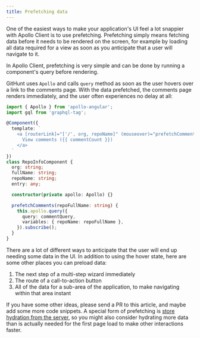 ```yaml
---
title: Prefetching data
---
```


One of the easiest ways to make your application's UI feel a lot snappier with Apollo Client is to use prefetching. Prefetching simply means fetching data before it needs to be rendered on the screen, for example by loading all data required for a view as soon as you anticipate that a user will navigate to it.

In Apollo Client, prefetching is very simple and can be done by running a component's query before rendering.

GitHunt uses `Apollo` and calls `query` method as soon as the user hovers over a link to the comments  page.
With the data prefetched, the comments page renders immediately, and the user often experiences no delay at all:

```ts
import { Apollo } from 'apollo-angular';
import gql from 'graphql-tag';

@Component({
  template: `
    <a [routerLink]="['/', org, repoName]" (mouseover)="prefetchComments(fullName)">
      View comments ({{ commentCount }})
    </a>
  `
})
class RepoInfoComponent {
  org: string;
  fullName: string;
  repoName: string;
  entry: any;

  constructor(private apollo: Apollo) {}

  prefetchComments(repoFullName: string) {
    this.apollo.query({
      query: commentQuery,
      variables: { repoName: repoFullName },
    }).subscribe();
  }
}
```

There are a lot of different ways to anticipate that the user will end up needing some data in the UI. In addition to using the hover state, here are some other places you can preload data:

1. The next step of a multi-step wizard immediately
1. The route of a call-to-action button
1. All of the data for a sub-area of the application, to make navigating within that area instant

If you have some other ideas, please send a PR to this article, and maybe add some more code snippets. A special form of prefetching is [store hydration from the server](./server-side-rendering.md#store-rehydration), so you might also consider hydrating more data than is actually needed for the first page load to make other interactions faster.

